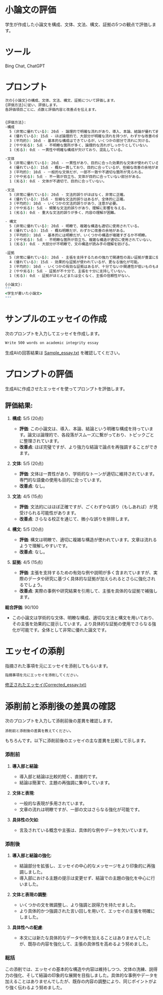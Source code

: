 # 小論文の評価

学生が作成した小論文を構成、文体、文法、構文、証拠の5つの観点で評価します。

# ツール

Bing Chat, ChatGPT

# プロンプト

```cmd
次の{小論文}の構成、文体、文法、構文、証拠について評価します。
{評価方法}に従い、評価します。
各評価項目ごとに、点数と評価内容と改善点を伝えます。


{評価方法}:
-構成
  5 (非常に優れている): 20点 - 論理的で明確な流れがあり、導入、本論、結論が優れて統合されている。
  4 (優れている): 15点 - ほぼ論理的で、大部分が明確な流れを持つが、わずかな改善の余地がある。
  3 (平均的): 10点 - 基本的な構成はできているが、いくつかの部分で流れに欠ける。
  2 (やや劣る): 5点 - 不明瞭な箇所が多く、論理的な流れがしっかりとしていない。
  1 (劣る): 0点 - 一貫性や明確な構成が欠けており、混乱している。

-文体
  5 (非常に優れている): 20点 - 一貫性があり、目的に合った効果的な文体が使われている。
  4 (優れている): 15点 - 概ね一貫しており、目的に合っているが、些細な改善の余地がある。
  3 (平均的): 10点 - 一般的な文体だが、一部不一致や不適切な箇所が見られる。
  2 (やや劣る): 5点 - 不一致が目立ち、文体が目的に合っていない部分がある。
  1 (劣る): 0点 - 文体が不適切で、目的に合っていない。

-文法
  5 (非常に優れている): 20点 - 文法的誤りがほぼなく、非常に正確。
  4 (優れている): 15点 - 些細な文法的誤りはあるが、全体的に正確。
  3 (平均的): 10点 - いくつかの文法的誤りがあり、注意が必要。
  2 (やや劣る): 5点 - 頻繁な文法的誤りがあり、理解に影響を与える。
  1 (劣る): 0点 - 重大な文法的誤りが多く、内容の理解が困難。

- 構文
  5 (非常に優れている): 20点 - 明瞭で、複雑な構造も適切に使用されている。
  4 (優れている): 15点 - 概ね明瞭だが、わずかに改善の余地がある。
  3 (平均的): 10点 - 基本的には明瞭だが、いくつかの構造が複雑すぎるか不明瞭。
  2 (やや劣る): 5点 - 不明瞭な箇所が目立ち、複雑な構造が適切に使用されていない。
  1 (劣る): 0点 - 大部分が不明瞭で、文の構造が読み手の理解を妨げる。

-証拠
  5 (非常に優れている): 20点 - 主張を支持するための強力で関連性の高い証拠が豊富に使われている。
  4 (優れている): 15点 - 効果的な証拠が使われているが、更なる強化が可能。
  3 (平均的): 10点 - いくつかの有効な証拠はあるが、十分でないか関連性が低いものもある。
  2 (やや劣る): 5点 - 証拠が不十分で、主張を十分に支持していない。
  1 (劣る): 0点 - 証拠がほとんどまたは全くなく、主張の信頼性がない。

{小論文}:
"""
<学生が書いた小論文>
"""
```

# サンプルのエッセイの作成

次のプロンプトを入力してエッセイを作成します。
```cmd
Write 500 words on academic integrity essay
```
生成AIの回答結果は [Sample_essay.txt](https://github.com/hisahonakata/Sample_Prompt_for_Education/blob/main/%E6%95%99%E8%82%B2/%E6%95%99%E8%82%B2%E3%81%A8%E8%A9%95%E4%BE%A1%E3%82%92%E3%82%B5%E3%83%9D%E3%83%BC%E3%83%88%E3%81%99%E3%82%8B%E3%83%97%E3%83%AD%E3%83%B3%E3%83%97%E3%83%88/Sample_essay.txt) を確認してください。

# プロンプトの評価

生成AIに作成させたエッセイを使ってプロンプトを評価します。

## 評価結果:

1. **構成**: 5/5 (20点)
   - **評価**: この小論文は、導入、本論、結論という明確な構成を持っています。論文は論理的で、各段落がスムーズに繋がっており、トピックごとに整理されています。
   - **改善点**: ほぼ完璧ですが、より強力な結論で論点を再強調することができます。

2. **文体**: 5/5 (20点)
   - **評価**: 文体は一貫性があり、学術的なトーンが適切に維持されています。専門的な語彙の使用も目的に合っています。
   - **改善点**: なし。

3. **文法**: 4/5 (15点)
   - **評価**: 文法的にはほぼ正確ですが、ごくわずかな誤り（もしあれば）が見受けられる可能性があります。
   - **改善点**: さらなる校正を通じて、微小な誤りを排除します。

4. **構文**: 5/5 (20点)
   - **評価**: 構文は明瞭で、適切に複雑な構造が使われています。文章は流れるようで理解しやすいです。
   - **改善点**: なし。

5. **証拠**: 4/5 (15点)
   - **評価**: 主張を支持するための有効な例や説明が多く含まれていますが、実際のデータや研究に基づく具体的な証拠が加えられるとさらに強化されるでしょう。
   - **改善点**: 実際の事例や研究結果を引用して、主張を具体的な証拠で補強します。

**総合評価**: 90/100
- この小論文は学術的な文体、明瞭な構成、適切な文法と構文を用いており、その主張を効果的に提示しています。より具体的な証拠の使用でさらなる強化が可能です。全体として非常に優れた論文です。

# エッセイの添削

指摘された事項を元にエッセイを添削してもらいます。

```cmd
指摘事項を元にエッセイを添削してください。
```

[修正されたエッセイ(Corrected_essay.txt)](https://github.com/hisahonakata/Sample_Prompt_for_Education/blob/main/%E6%95%99%E8%82%B2/%E6%95%99%E8%82%B2%E3%81%A8%E8%A9%95%E4%BE%A1%E3%82%92%E3%82%B5%E3%83%9D%E3%83%BC%E3%83%88%E3%81%99%E3%82%8B%E3%83%97%E3%83%AD%E3%83%B3%E3%83%97%E3%83%88/Corrected_essay.txt)

# 添削前と添削後の差異の確認

次のプロンプトを入力して添削前後の差異を確認します。

```
添削前と添削後の差異を教えてください。
```

もちろんです。以下に添削前後のエッセイの主な差異を比較して示します。

### 添削前

1. **導入部と結論**:
   - 導入部と結論は比較的短く、直接的です。
   - 結論は簡潔で、主題の再強調に集中しています。

2. **文体と表現**:
   - 一般的な表現が多用されています。
   - 文章の流れは明瞭ですが、一部の文はさらなる強化が可能です。

3. **具体性の欠如**:
   - 言及されている概念や主張は、具体的な例やデータを欠いています。

### 添削後

1. **導入部と結論の強化**:
   - 結論部分を拡張し、エッセイの中心的なメッセージをより印象的に再強調しました。
   - 導入部における主題の提示は変更せず、結論での主題の強化を中心に行いました。

2. **文体と表現の調整**:
   - いくつかの文を微調整し、より強調と説得力を持たせました。
   - より具体的かつ強調された言い回しを用いて、エッセイの主張を明確にしました。

3. **具体性への配慮**:
   - 本文には新たな具体的なデータや例を加えることはありませんでしたが、既存の内容を強化して、主張の具体性を高めるよう努めました。

### 総括

この添削では、エッセイの基本的な構造や内容は維持しつつ、文体の洗練、説得力の強化、そして結論の印象的な展開を目指しました。具体的な事例やデータを加えることはありませんでしたが、既存の内容の調整により、同じポイントがより強く伝わるよう努めました。


